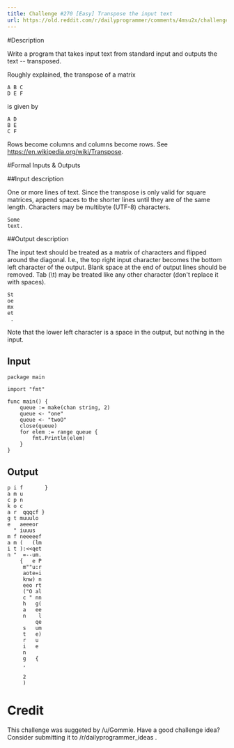 ```yaml
---
title: Challenge #270 [Easy] Transpose the input text
url: https://old.reddit.com/r/dailyprogrammer/comments/4msu2x/challenge_270_easy_transpose_the_input_text/
---
```


#Description

Write a program that takes input text from standard input and outputs the text -- transposed.

Roughly explained, the transpose of a matrix

    A B C
    D E F

is given by

    A D
    B E
    C F


Rows become columns and columns become rows. See https://en.wikipedia.org/wiki/Transpose. 

#Formal Inputs & Outputs

##Input description

One or more lines of text. Since the transpose is only valid for square matrices, append spaces to the shorter lines until they are of the same length. Characters may be multibyte (UTF-8) characters.

    Some
    text.

##Output description

The input text should be treated as a matrix of characters and flipped around the diagonal. I.e., the top right input character becomes the bottom left character of the output. Blank space at the end of output lines should be removed. Tab (\t) may be treated like any other character (don't replace it with spaces).

    St
    oe
    mx
    et
     .

Note that the lower left character is a space in the output, but nothing in the input.

## Input 

    package main

    import "fmt"

    func main() {
        queue := make(chan string, 2)
        queue <- "one"
        queue <- "twoO"
        close(queue)
        for elem := range queue {
            fmt.Println(elem)
        }
    }

## Output 

    p i f       }
    a m u
    c p n
    k o c
    a r  qqqcf }
    g t muuulo
    e   aeeeor
      " iuuus
    m f neeeeef
    a m (   (lm
    i t ):<<qet
    n "  =--um.
        {   e P
         m""u:r
         aote=i
         knw) n
         eeo rt
         ("O al
         c " nn
         h   g(
         a   ee
         n    l
             qe
         s   um
         t   e)
         r   u
         i   e
         n
         g   {
         ,

         2
         )

# Credit

This challenge was suggeted by /u/Gommie. Have a good challenge idea? Consider submitting it to /r/dailyprogrammer_ideas .